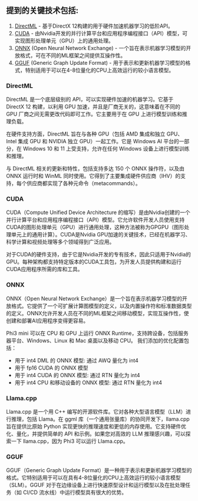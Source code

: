 ## 提到的关键技术包括:
 
1. [DirectML](https://learn.microsoft.com/windows/ai/directml/dml?WT.mc_id=aiml-138114-kinfeylo) - 基于DirectX 12构建的用于硬件加速机器学习的低阶API。
2. [CUDA](https://blogs.nvidia.com/blog/what-is-cuda-2/) - 由Nvidia开发的并行计算平台和应用程序编程接口（API）模型，可实现图形处理单元（GPU）上的通用处理。
3. [ONNX](https://onnx.ai/) (Open Neural Network Exchange) - 一个旨在表示机器学习模型的开放格式，可在不同的ML框架之间提供互操作性。
4. [GGUF](https://github.com/ggerganov/ggml/blob/master/docs/gguf.md) (Generic Graph Update Format) - 用于表示和更新机器学习模型的格式，特别适用于可以在4-8位量化的CPU上高效运行的较小语言模型。

 
### DirectML 
DirectML 是一个底层级别的 API，可以实现硬件加速的机器学习。它基于 DirectX 12 构建，以利用 GPU 加速，并且是厂商无关的，这意味着在不同的 GPU 厂商之间无需更改代码即可工作。它主要用于在 GPU 上进行模型训练和推理负载。
 
在硬件支持方面，DirectML 旨在与各种 GPU（包括 AMD 集成和独立 GPU、Intel 集成 GPU 和 NVIDIA 独立 GPU）一起工作。它是 Windows AI 平台的一部分，在 Windows 10 和 11 上受支持，允许在任何 Windows 设备上进行模型训练和推理。
 
与 DirectML 相关的更新和特性，包括支持多达 150 个 ONNX 操作符，以及由 ONNX 运行时和 WinML 同时使用。它得到了主要集成硬件供应商（IHV）的支持，每个供应商都实现了各种元命令（metacommands）。
 
### CUDA 
CUDA（Compute Unified Device Architecture 的缩写）是由Nvidia创建的一个并行计算平台和应用程序编程接口（API）模型。它允许软件开发人员使用支持CUDA的图形处理单元（GPU）进行通用处理，这种方法被称为GPGPU（图形处理单元上的通用计算）。CUDA是Nvidia GPU加速的关键技术，已经在机器学习、科学计算和视频处理等多个领域得到广泛应用。
 
对于CUDA的硬件支持，由于它是Nvidia开发的专有技术，因此只适用于Nvidia的GPU。每种架构都支持特定版本的CUDA工具包，为开发人员提供构建和运行CUDA应用程序所需的库和工具。
 
### ONNX 
ONNX（Open Neural Network Exchange）是一个旨在表示机器学习模型的开放格式。它提供了一个可扩展计算图模型的定义，以及内置操作符和标准数据类型的定义。ONNX允许开发人员在不同的ML框架之间移动模型，实现互操作性，使创建和部署AI应用程序变得更容易。

Phi3 mini 可以在 CPU 和 GPU 上运行 ONNX Runtime，支持跨设备，包括服务器平台、Windows、Linux 和 Mac 桌面以及移动 CPU。
我们添加的优化配置包括：
- 用于 int4 DML 的 ONNX 模型: 通过 AWQ 量化为 int4
- 用于 fp16 CUDA 的 ONNX 模型
- 用于 int4 CUDA 的 ONNX 模型: 通过 RTN 量化为 int4
- 用于 int4 CPU 和移动设备的 ONNX 模型: 通过 RTN 量化为 int4

### Llama.cpp
Llama.cpp 是一个用 C++ 编写的开源软件库。它对各种大型语言模型（LLM）进行推理，包括 Llama。在 ggml 库（一个通用张量库）的协同开发下，llama.cpp 旨在提供比原始 Python 实现更快的推理速度和更低的内存使用。它支持硬件优化、量化，并提供简单的 API 和示例。如果您对高效的 LLM 推理感兴趣，可以探索一下 llama.cpp，因为 Phi3 可以运行 Llama.cpp。

### GGUF 
GGUF（Generic Graph Update Format）是一种用于表示和更新机器学习模型的格式。它特别适用于可以在具有4-8位量化的CPU上高效运行的较小语言模型（SLM）。GGUF 对于在边缘设备上进行快速原型设计和运行模型以及在批处理任务（如 CI/CD 流水线）中运行模型具有很大的优势。
